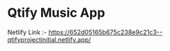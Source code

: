 # Qtify Music App

Netlify Link :- https://652d05165b675c238e9c21c3--qtifyprojectinitial.netlify.app/
